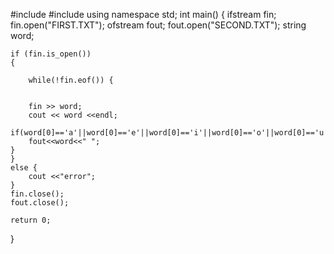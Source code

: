 #include<iostream>
#include<fstream>
using namespace std;
int main()
{
	ifstream fin;
	fin.open("FIRST.TXT");
	ofstream fout;
	fout.open("SECOND.TXT");
	string word;
	
	if (fin.is_open())
	{
		
	    while(!fin.eof()) {
		
		
		fin >> word;
	    cout << word <<endl;
		if(word[0]=='a'||word[0]=='e'||word[0]=='i'||word[0]=='o'||word[0]=='u')
		fout<<word<<" ";
	}
	}
	else {
		cout <<"error";
	}
	fin.close();
	fout.close();
	
	return 0;
}
